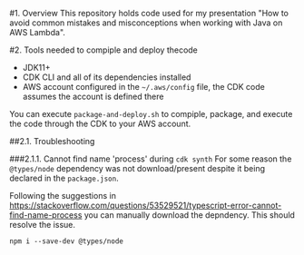 #1. Overview
This repository holds code used for my presentation "How to avoid common mistakes and misconceptions when working with Java on AWS Lambda".

#2. Tools needed to compiple and deploy thecode
* JDK11+
* CDK CLI and all of its dependencies installed
* AWS account configured in the `~/.aws/config` file, the CDK code assumes the account is defined there

You can execute `package-and-deploy.sh` to compiple, package, and execute the code through the CDK to your
AWS account. 

##2.1. Troubleshooting

###2.1.1. Cannot find name 'process' during `cdk synth`
For some reason the `@types/node` dependency was not download/present despite
it being declared in the `package.json`. 

Following the suggestions in https://stackoverflow.com/questions/53529521/typescript-error-cannot-find-name-process 
you can manually download the depndency. This should resolve the issue.
```
npm i --save-dev @types/node
```